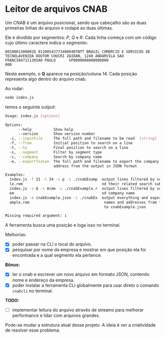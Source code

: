 # Leitor de arquivos CNAB

Um CNAB é um arquivo posicional, sendo que cabeçalho são as duas primeiras linhas do arquivo e rodapé as duas últimas.

Ele é dividido por segmentos: *P*, *Q* e *R*. Cada linha começa com um código cujo último caractere indica o segmento:

```
0010001300002Q 012005437734000407NTT BRASIL COMERCIO E SERVICOS DE TECNOLAVENIDA DOUTOR CHUCRI ZAIDAN, 1240 ANDARVILA SAO FRANCI04711130SAO PAULO      SP0000000000000000                                        000
```
Neste exemplo, o **Q** aparece na posição/coluna 14. Cada posição representa algo dentro do arquivo cnab.

Ao rodar:

```bash
node index.js
```

temos o seguinte output:

```bash
Usage: index.js [options]

Options:
      --help          Show help                                        [boolean]
      --version       Show version number                              [boolean]
  -i, --inputFile     The full path and filename to be read  [string] [required]
  -f, --from          Initial position to search on a line              [number]
  -t, --to            Final position to search on a line                [number]
  -s, --segment       Filter by segment type                            [string]
  -c, --company       Search by company name                            [string]
  -e, --exportToJson  The full path and filename to export the company name and
                      address from the output in JSON format            [string]

Examples:
  index.js -f 21 -t 34 -s p -i ./cnabExamp  output lines filtered by segment P a
  le.rem                                    nd their related search substring
  index.js -s Q -c Acme -i ./cnabExample.r  output lines filtered by segment Q a
  em                                        nd company name
  index.js -e cnabExample.json -i ./cnabEx  output everything and export company
  ample.rem                                  names and addresses from the output
                                             to cnabExample.json

Missing required argument: i
```

A ferramenta busca uma posição e loga isso no terminal.

Melhorias:

- [x] poder passar na CLI o local do arquivo.
- [x] pesquisar por nome da empresa e mostrar em que posição ela foi encontrada e a qual segmento ela pertence.

**Bônus:**

- [x] ler o cnab e escrever um novo arquivo em formato JSON, contendo nome e endereço da empresa.
- [x] poder instalar a ferramenta CLI globalmente para usar direto o comando `cnabcli` no terminal.

**TODO:**

- [ ] implementar leitura do arquivo através de streams para melhorar performance e lidar com arquivos grandes.

Pode-se mudar a estrutura atual desse projeto. A ideia é ver a criatividade de resolver esse problema.
